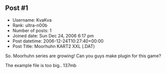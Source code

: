 ## Post #1
- Username: KvaKva
- Rank: ultra-n00b
- Number of posts: 1
- Joined date: Sun Dec 24, 2006 6:17 pm
- Post datetime: 2006-12-24T10:27:40+00:00
- Post Title: Moorhuhn KART2 XXL (.DAT)

So. Moorhuhn series are growing!
Can you guys make plugin for this game? 


The example file is too big.. 137mb
